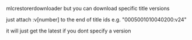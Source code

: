mlcrestorerdownloader but you can download specific title versions

just attach :v[number] to the end of title ids
e.g.
"0005001010040200:v24"

it will just get the latest if you dont specify a version
